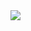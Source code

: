 <img src="https://cdn.discordapp.com/attachments/1068525425963302936/1070357804340232202/Sem_titulo.png">
